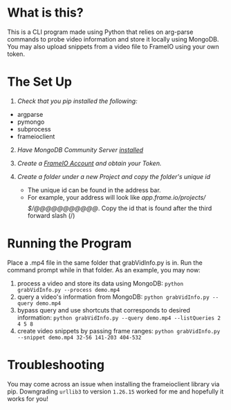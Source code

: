 # What is this?
This is a CLI program made using Python that relies on arg-parse commands to probe video information and store it locally using MongoDB.
You may also upload snippets from a video file to FrameIO using your own token. 

# The Set Up
1) _Check that you pip installed the following:_
 * argparse
 * pymongo
 * subprocess
 * frameioclient

2) _Have MongoDB Community Server [installed](https://www.youtube.com/watch?v=gB6WLkSrtJk)_

3) _Create a [FrameIO Account](https://developer.frame.io/docs/getting-started/authentication) and obtain your Token._

4) _Create a folder under a new Project and copy the folder's unique id_
	* The unique id can be found in the address bar.
   * For example, your address will look like _app.frame.io/projects/$$$$$$$$$/@@@@@@@@@@@_. Copy the id that is found after the third forward slash (/)

# Running the Program
Place a .mp4 file in the same folder that grabVidInfo.py is in.
Run the command prompt while in that folder. As an example, you may now:
1) process a video and store its data using MongoDB: `python grabVidInfo.py --process demo.mp4`
3) query a video's information from MongoDB: `python grabVidInfo.py --query demo.mp4`
4) bypass query and use shortcuts that corresponds to desired information: `python grabVidInfo.py --query demo.mp4 --listQueries 2 4 5 8`
5) create video snippets by passing frame ranges: `python grabVidInfo.py --snippet demo.mp4 32-56 141-203 404-532`

# Troubleshooting
You may come across an issue when installing the frameioclient library via pip.
Downgrading `urllib3` to version `1.26.15` worked for me and hopefully it works for you! 

  
